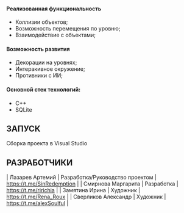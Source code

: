 <h4>Реализованная функциональность</h4>
<ul>
    <li>Коллизии объектов;</li>
    <li>Возможность перемещения по уровню;</li>
    <li>Взаимодействие с объектами;</li>
</ul>
<h4>Возможность развития</h4>
<ul>
    <li>Декорации на уровнях;</li>
    <li>Интеракивное окружение;</li>
    <li>Противники с ИИ;</li>
</ul> 
<h4>Основной стек технологий:</h4>
<ul>
	<li>С++</li>
	<li>SQLite</li>
  
 </ul>

ЗАПУСК
------------
Сборка проекта в Visual Studio


РАЗРАБОТЧИКИ
------------

| Лазарев Артемий | Разработка/Руководство проектом | https://t.me/SinRedemption |
| Смирнова Маргарита | Разработка | https://t.me/ririchia |
| Замятина Ирина | Художник | https://t.me/Rena_Roux |
| Сверликов Александр | Художник | https://t.me/alexSoulful |

